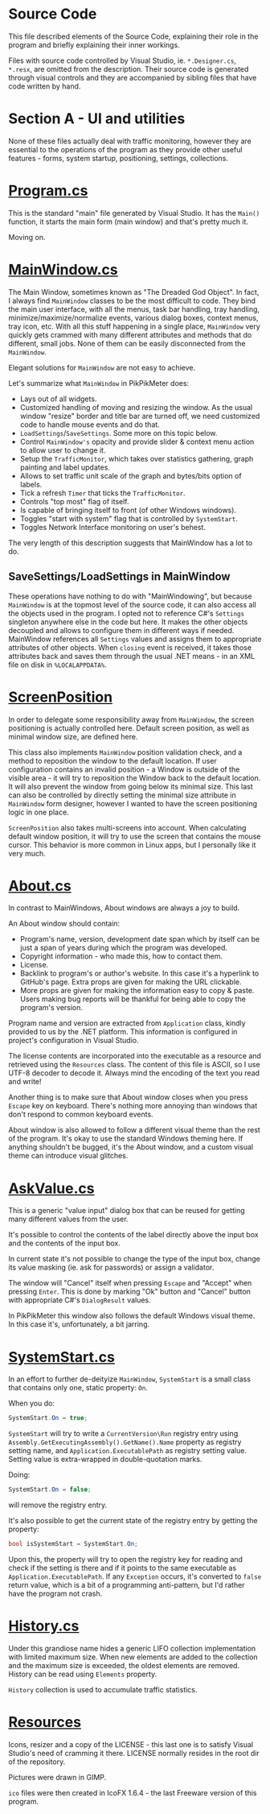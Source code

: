 Source Code
===========

This file described elements of the Source Code, explaining
their role in the program and briefly explaining their
inner workings.

Files with source code controlled by Visual Studio, ie.
`*.Designer.cs`, `*.resx`, are omitted from the description.
Their source code is generated through visual controls
and they are accompanied by sibling files that have
code written by hand.

Section A - UI and utilities
============================

None of these files actually deal with traffic monitoring,
however they are essential to the operations of the program
as they provide other useful features - forms, system startup,
positioning, settings, collections.

[Program.cs](PikPikMeter/Program.cs)
====================================

This is the standard "main" file generated by Visual Studio.
It has the `Main()` function, it starts the main form (main
window) and that's pretty much it.

Moving on.

[MainWindow.cs](PikPikMeter/MainWindow.cs)
==========================================

The Main Window, sometimes known as "The Dreaded God Object". In fact, I
always find `MainWindow` classes to be the most difficult to code.
They bind the main user interface, with all the menus, task bar handling,
tray handling, minimize/maximize/normalize events, various dialog boxes,
context menus, tray icon, etc. With all this stuff happening in a single
place, `MainWindow` very quickly gets crammed with many different
attributes and methods that do different, small jobs. None of them can
be easily disconnected from the `MainWindow`.

Elegant solutions for `MainWindow` are not easy to achieve.

Let's summarize what `MainWindow` in PikPikMeter does:

* Lays out of all widgets.
* Customized handling of moving and resizing the window.
  As the usual window "resize" border and title bar are turned
  off, we need customized code to handle mouse events and do that.
* `LoadSettings`/`SaveSettings`. Some more on this topic below.
* Control `MainWindow's` opacity and provide slider & context menu
  action to allow user to change it.
* Setup the `TrafficMonitor`, which takes over statistics gathering,
  graph painting and label updates.
* Allows to set traffic unit scale of the graph and bytes/bits
  option of labels.
* Tick a refresh `Timer` that ticks the `TrafficMonitor`.
* Controls "top most" flag of itself.
* Is capable of bringing itself to front (of other Windows windows).
* Toggles "start with system" flag that is controlled by `SystemStart`.
* Toggles Network Interface monitoring on user's behest.

The very length of this description suggests that MainWindow
has a lot to do.

SaveSettings/LoadSettings in MainWindow
---------------------------------------

These operations have nothing to do with "MainWindowing", but because
`MainWindow` is at the topmost level of the source code, it can also
access all the objects used in the program. I opted not to reference
C#'s `Settings` singleton anywhere else in the code but here. It makes
the other objects decoupled and allows to configure them in different
ways if needed. MainWindow references all `Settings` values and
assigns them to appropriate attributes of other objects. When `closing`
event is received, it takes those attributes back and saves them
through the usual .NET means - in an XML file on disk in `%LOCALAPPDATA%`.

[ScreenPosition](PikPikMeter/ScreenPosition.cs)
===============================================

In order to delegate some responsibility away from `MainWindow`,
the screen positioning is actually controlled here. Default screen
position, as well as minimal window size, are defined here.

This class also implements `MainWindow` position validation check,
and a method to reposition the window to the default location.
If user configuration contains an invalid position - a Window is outside
of the visible area - it will try to reposition the Window back to the
default location. It will also prevent the window from going below its
minimal size. This last can also be controlled by directly setting
the minimal size attribute in `MainWindow` form designer, however
I wanted to have the screen positioning logic in one place.

`ScreenPosition` also takes multi-screens into account. When calculating
default window position, it will try to use the screen that contains
the mouse cursor. This behavior is more common in Linux apps, but
I personally like it very much.

[About.cs](PikPikMeter/About.cs)
================================

In contrast to MainWindows, About windows are always a joy to build.

An About window should contain:

* Program's name, version, development date span which by itself can
  be just a span of years during which the program was developed.
* Copyright information - who made this, how to contact them.
* License.
* Backlink to program's or author's website. In this case it's
  a hyperlink to GitHub's page. Extra props are given for making
  the URL clickable.
* More props are given for making the information easy to copy & paste.
  Users making bug reports will be thankful for being able to copy
  the program's version.

Program name and version are extracted from `Application`
class, kindly provided to us by the .NET platform. This
information is configured in project's configuration
in Visual Studio.

The license contents are incorporated into the executable
as a resource and retrieved using the `Resources` class.
The content of this file is ASCII, so I use UTF-8 decoder
to decode it. Always mind the encoding of the text you read and write!

Another thing is to make sure that About window closes when you press
`Escape` key on keyboard. There's nothing more annoying than windows
that don't respond to common keyboard events.

About window is also allowed to follow a different visual theme
than the rest of the program. It's okay to use the standard Windows
theming here. If anything shouldn't be bugged, it's the About
window, and a custom visual theme can introduce visual glitches.

[AskValue.cs](PikPikMeter/AskValue.cs)
======================================

This is a generic "value input" dialog box that can be reused
for getting many different values from the user.

It's possible to control the contents of the label directly
above the input box and the contents of the input box.

In current state it's not possible to change the type
of the input box, change its value masking (ie. ask for passwords)
or assign a validator.

The window will "Cancel" itself when pressing `Escape` and
"Accept" when pressing `Enter`. This is done by marking "Ok" button
and "Cancel" button with appropriate C#'s `DialogResult` values.

In PikPikMeter this window also follows the default Windows visual theme.
In this case it's, unfortunately, a bit jarring.

[SystemStart.cs](PikPikMeter/SystemStart.cs)
============================================

In an effort to further de-deityize `MainWindow`, `SystemStart` is
a small class that contains only one, static property: `On`.

When you do:

```C#
SystemStart.On = true;
```

`SystemStart` will try to write a `CurrentVersion\Run` registry entry
using `Assembly.GetExecutingAssembly().GetName().Name` property
as registry setting name, and `Application.ExecutablePath`
as registry setting value. Setting value is extra-wrapped in
double-quotation marks.

Doing:

```C#
SystemStart.On = false;
```

will remove the registry entry.

It's also possible to get the current state of the registry entry by
getting the property:

```C#
bool isSystemStart = SystemStart.On;
```

Upon this, the property will try to open the registry key for reading
and check if the setting is there and if it points to the same
executable as `Application.ExecutablePath`. If any `Exception` occurs,
it's converted to `false` return value, which is a bit of a programming
anti-pattern, but I'd rather have the program not crash.

[History.cs](PikPikMeter/History.cs)
====================================

Under this grandiose name hides a generic LIFO collection implementation
with limited maximum size. When new elements are added to the collection
and the maximum size is exceeded, the oldest elements are removed.
History can be read using `Elements` property.

`History` collection is used to accumulate traffic statistics.

[Resources](PikPikMeter/Resources/)
===================================

Icons, resizer and a copy of the LICENSE - this last one is
to satisfy Visual Studio's need of cramming it there. LICENSE
normally resides in the root dir of the repository.

Pictures were drawn in GIMP.

`ico` files were then created in IcoFX 1.6.4 - the last Freeware
version of this program.

